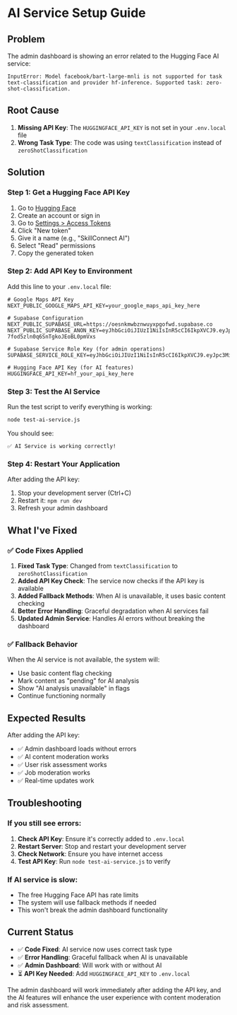 # AI Service Setup Guide

## Problem
The admin dashboard is showing an error related to the Hugging Face AI service:
```
InputError: Model facebook/bart-large-mnli is not supported for task text-classification and provider hf-inference. Supported task: zero-shot-classification.
```

## Root Cause
1. **Missing API Key**: The `HUGGINGFACE_API_KEY` is not set in your `.env.local` file
2. **Wrong Task Type**: The code was using `textClassification` instead of `zeroShotClassification`

## Solution

### Step 1: Get a Hugging Face API Key

1. Go to [Hugging Face](https://huggingface.co/)
2. Create an account or sign in
3. Go to [Settings > Access Tokens](https://huggingface.co/settings/tokens)
4. Click "New token"
5. Give it a name (e.g., "SkillConnect AI")
6. Select "Read" permissions
7. Copy the generated token

### Step 2: Add API Key to Environment

Add this line to your `.env.local` file:

```env
# Google Maps API Key
NEXT_PUBLIC_GOOGLE_MAPS_API_KEY=your_google_maps_api_key_here

# Supabase Configuration
NEXT_PUBLIC_SUPABASE_URL=https://oesnkmwbznwuyxpgofwd.supabase.co
NEXT_PUBLIC_SUPABASE_ANON_KEY=eyJhbGciOiJIUzI1NiIsInR5cCI6IkpXVCJ9.eyJpc3MiOiJzdXBhYmFzZSIsInJlZiI6Im9lc25rbXdiem53dXl4cGdvZndkIiwicm9sZSI6ImFub24iLCJpYXQiOjE3NTA0MzY3NTksImV4cCI6MjA2NjAxMjc1OX0.fwOIhX1DcQ2Bwh-7fod5zln0q6SnTgkoJEoBL0pmVxs

# Supabase Service Role Key (for admin operations)
SUPABASE_SERVICE_ROLE_KEY=eyJhbGciOiJIUzI1NiIsInR5cCI6IkpXVCJ9.eyJpc3MiOiJzdXBhYmFzZSIsInJlZiI6Im9lc25rbXdiem53dXl4cGdvZndkIiwicm9sZSI6InNlcnZpY2Vfcm9sZSIsImlhdCI6MTc1MDQzNjc1OSwiZXhwIjoyMDY2MDEyNzU5fQ.Ej8Ej8Ej8Ej8Ej8Ej8Ej8Ej8Ej8Ej8Ej8Ej8Ej8Ej8

# Hugging Face API Key (for AI features)
HUGGINGFACE_API_KEY=hf_your_api_key_here
```

### Step 3: Test the AI Service

Run the test script to verify everything is working:

```bash
node test-ai-service.js
```

You should see:
```
✅ AI Service is working correctly!
```

### Step 4: Restart Your Application

After adding the API key:

1. Stop your development server (Ctrl+C)
2. Restart it: `npm run dev`
3. Refresh your admin dashboard

## What I've Fixed

### ✅ Code Fixes Applied

1. **Fixed Task Type**: Changed from `textClassification` to `zeroShotClassification`
2. **Added API Key Check**: The service now checks if the API key is available
3. **Added Fallback Methods**: When AI is unavailable, it uses basic content checking
4. **Better Error Handling**: Graceful degradation when AI services fail
5. **Updated Admin Service**: Handles AI errors without breaking the dashboard

### ✅ Fallback Behavior

When the AI service is not available, the system will:
- Use basic content flag checking
- Mark content as "pending" for AI analysis
- Show "AI analysis unavailable" in flags
- Continue functioning normally

## Expected Results

After adding the API key:

- ✅ Admin dashboard loads without errors
- ✅ AI content moderation works
- ✅ User risk assessment works
- ✅ Job moderation works
- ✅ Real-time updates work

## Troubleshooting

### If you still see errors:

1. **Check API Key**: Ensure it's correctly added to `.env.local`
2. **Restart Server**: Stop and restart your development server
3. **Check Network**: Ensure you have internet access
4. **Test API Key**: Run `node test-ai-service.js` to verify

### If AI service is slow:

- The free Hugging Face API has rate limits
- The system will use fallback methods if needed
- This won't break the admin dashboard functionality

## Current Status

- ✅ **Code Fixed**: AI service now uses correct task type
- ✅ **Error Handling**: Graceful fallback when AI is unavailable
- ✅ **Admin Dashboard**: Will work with or without AI
- ⏳ **API Key Needed**: Add `HUGGINGFACE_API_KEY` to `.env.local`

The admin dashboard will work immediately after adding the API key, and the AI features will enhance the user experience with content moderation and risk assessment. 